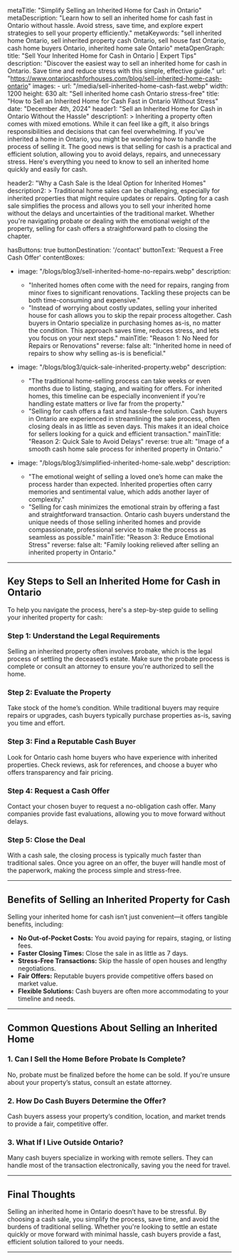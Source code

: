 

metaTitle: "Simplify Selling an Inherited Home for Cash in Ontario"
metaDescription: "Learn how to sell an inherited home for cash fast in Ontario without hassle. Avoid stress, save time, and explore expert strategies to sell your property efficiently."
metaKeywords: "sell inherited home Ontario, sell inherited property cash Ontario, sell house fast Ontario, cash home buyers Ontario, inherited home sale Ontario"
metaOpenGraph:
  title: "Sell Your Inherited Home for Cash in Ontario | Expert Tips"
  description: "Discover the easiest way to sell an inherited home for cash in Ontario. Save time and reduce stress with this simple, effective guide."
  url: "https://www.ontariocashforhouses.com/blog/sell-inherited-home-cash-ontario"
  images:
    - url: "/media/sell-inherited-home-cash-fast.webp"
      width: 1200
      height: 630
      alt: "Sell inherited home cash Ontario stress-free"
title: "How to Sell an Inherited Home for Cash Fast in Ontario Without Stress"
date: "December 4th, 2024"
header1: "Sell an Inherited Home for Cash in Ontario Without the Hassle"
description1: >
  Inheriting a property often comes with mixed emotions. While it can feel like a gift, it also brings responsibilities and decisions that can feel overwhelming. If you've inherited a home in Ontario, you might be wondering how to handle the process of selling it. The good news is that selling for cash is a practical and efficient solution, allowing you to avoid delays, repairs, and unnecessary stress. Here's everything you need to know to sell an inherited home quickly and easily for cash.

header2: "Why a Cash Sale is the Ideal Option for Inherited Homes"
description2: >
  Traditional home sales can be challenging, especially for inherited properties that might require updates or repairs. Opting for a cash sale simplifies the process and allows you to sell your inherited home without the delays and uncertainties of the traditional market. Whether you're navigating probate or dealing with the emotional weight of the property, selling for cash offers a straightforward path to closing the chapter.

hasButtons: true
buttonDestination: '/contact'
buttonText: 'Request a Free Cash Offer'
contentBoxes:
  - image: "/blogs/blog3/sell-inherited-home-no-repairs.webp"
    description: 
      - "Inherited homes often come with the need for repairs, ranging from minor fixes to significant renovations. Tackling these projects can be both time-consuming and expensive."
      - "Instead of worrying about costly updates, selling your inherited house for cash allows you to skip the repair process altogether. Cash buyers in Ontario specialize in purchasing homes as-is, no matter the condition. This approach saves time, reduces stress, and lets you focus on your next steps."
    mainTitle: "Reason 1: No Need for Repairs or Renovations"
    reverse: false
    alt: "Inherited home in need of repairs to show why selling as-is is beneficial."

  - image: "/blogs/blog3/quick-sale-inherited-property.webp"
    description: 
      - "The traditional home-selling process can take weeks or even months due to listing, staging, and waiting for offers. For inherited homes, this timeline can be especially inconvenient if you're handling estate matters or live far from the property."
      - "Selling for cash offers a fast and hassle-free solution. Cash buyers in Ontario are experienced in streamlining the sale process, often closing deals in as little as seven days. This makes it an ideal choice for sellers looking for a quick and efficient transaction."
    mainTitle: "Reason 2: Quick Sale to Avoid Delays"
    reverse: true
    alt: "Image of a smooth cash home sale process for inherited property in Ontario."

  - image: "/blogs/blog3/simplified-inherited-home-sale.webp"
    description: 
      - "The emotional weight of selling a loved one’s home can make the process harder than expected. Inherited properties often carry memories and sentimental value, which adds another layer of complexity."
      - "Selling for cash minimizes the emotional strain by offering a fast and straightforward transaction. Ontario cash buyers understand the unique needs of those selling inherited homes and provide compassionate, professional service to make the process as seamless as possible."
    mainTitle: "Reason 3: Reduce Emotional Stress"
    reverse: false
    alt: "Family looking relieved after selling an inherited property in Ontario."
---

## **Key Steps to Sell an Inherited Home for Cash in Ontario**

To help you navigate the process, here's a step-by-step guide to selling your inherited property for cash:

### **Step 1: Understand the Legal Requirements**
Selling an inherited property often involves probate, which is the legal process of settling the deceased’s estate. Make sure the probate process is complete or consult an attorney to ensure you're authorized to sell the home. 

### **Step 2: Evaluate the Property**
Take stock of the home’s condition. While traditional buyers may require repairs or upgrades, cash buyers typically purchase properties as-is, saving you time and effort.

### **Step 3: Find a Reputable Cash Buyer**
Look for Ontario cash home buyers who have experience with inherited properties. Check reviews, ask for references, and choose a buyer who offers transparency and fair pricing.

### **Step 4: Request a Cash Offer**
Contact your chosen buyer to request a no-obligation cash offer. Many companies provide fast evaluations, allowing you to move forward without delays.

### **Step 5: Close the Deal**
With a cash sale, the closing process is typically much faster than traditional sales. Once you agree on an offer, the buyer will handle most of the paperwork, making the process simple and stress-free.

---

## **Benefits of Selling an Inherited Property for Cash**

Selling your inherited home for cash isn’t just convenient—it offers tangible benefits, including:

- **No Out-of-Pocket Costs:** You avoid paying for repairs, staging, or listing fees.
- **Faster Closing Times:** Close the sale in as little as 7 days.
- **Stress-Free Transactions:** Skip the hassle of open houses and lengthy negotiations.
- **Fair Offers:** Reputable buyers provide competitive offers based on market value.
- **Flexible Solutions:** Cash buyers are often more accommodating to your timeline and needs.

---

## **Common Questions About Selling an Inherited Home**

### **1. Can I Sell the Home Before Probate Is Complete?**
No, probate must be finalized before the home can be sold. If you're unsure about your property’s status, consult an estate attorney.

### **2. How Do Cash Buyers Determine the Offer?**
Cash buyers assess your property’s condition, location, and market trends to provide a fair, competitive offer.

### **3. What If I Live Outside Ontario?**
Many cash buyers specialize in working with remote sellers. They can handle most of the transaction electronically, saving you the need for travel.

---

## **Final Thoughts**
Selling an inherited home in Ontario doesn’t have to be stressful. By choosing a cash sale, you simplify the process, save time, and avoid the burdens of traditional selling. Whether you're looking to settle an estate quickly or move forward with minimal hassle, cash buyers provide a fast, efficient solution tailored to your needs.

---


